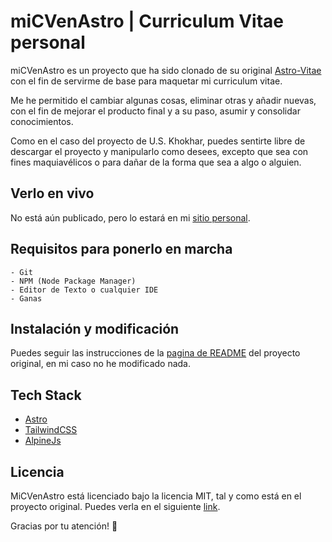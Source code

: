 # miCVenAstro | Curriculum Vitae personal

miCVenAstro es un proyecto que ha sido clonado de su original [Astro-Vitae](https://github.com/USKhokhar/astro-vitae) con el fin de servirme de base para maquetar mi curriculum vitae.

Me he permitido el cambiar algunas cosas, eliminar otras y añadir nuevas, con el fin de mejorar el producto final y a su paso, asumir y consolidar conocimientos.

Como en el caso del proyecto de U.S. Khokhar, puedes sentirte libre de descargar el proyecto y manipularlo como desees, excepto que sea con fines maquiavélicos o para dañar de la forma que sea a algo o alguien.

## Verlo en vivo

No está aún publicado, pero lo estará en mi [sitio personal](https://www.gadev.com.es).

## Requisitos para ponerlo en marcha

```
- Git
- NPM (Node Package Manager)
- Editor de Texto o cualquier IDE
- Ganas
```

## Instalación y modificación

Puedes seguir las instrucciones de la [pagina de README](https://github.com/USKhokhar/astro-vitae/blob/master/README.md) del proyecto original, en mi caso no he modificado nada.

## Tech Stack

- [Astro](https://astro.build)
- [TailwindCSS](https://tailwindcss.com/)
- [AlpineJs](https://alpinejs.dev/)

## Licencia

MiCVenAstro está licenciado bajo la licencia MIT, tal y como está en el proyecto original. Puedes verla en el siguiente [link](https://github.com/uskhokhar/astro-vitae/blob/main/LICENSE).


Gracias por tu atención! 🙌 
